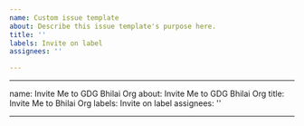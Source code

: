 ```yaml
---
name: Custom issue template
about: Describe this issue template's purpose here.
title: ''
labels: Invite on label
assignees: ''

---
```


---
name: Invite Me to GDG Bhilai Org
about: Invite Me to GDG Bhilai Org
title: Invite Me to Bhilai Org
labels: Invite on label
assignees: ''

---
